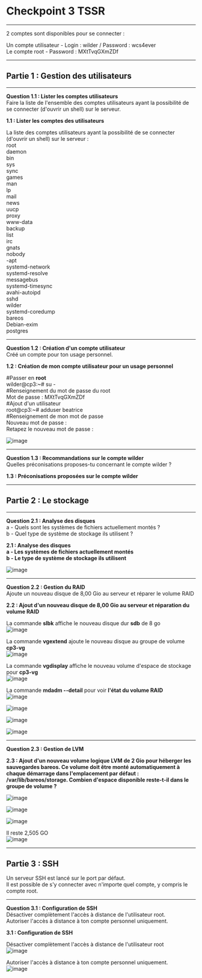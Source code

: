 # Checkpoint 3 TSSR
____

2 comptes sont disponibles pour se connecter :   

Un compte utilisateur - Login : wilder / Password : wcs4ever  
Le compte root - Password : MXtTvqGXmZDf  

___

## Partie 1 : Gestion des utilisateurs 

___

**Question 1.1 : Lister les comptes utilisateurs**     
Faire la liste de l'ensemble des comptes utilisateurs ayant la possibilité de se connecter (d'ouvrir un shell) sur le serveur.   

**1.1 : Lister les comptes des utilisateurs** 

La liste des comptes utilisateurs ayant la possibilité de se connecter (d'ouvrir un shell) sur le serveur :   
root  
daemon  
bin  
sys  
sync  
games  
man  
lp    
mail    
news  
uucp  
proxy  
www-data  
backup  
list  
irc  
gnats  
nobody  
-apt  
systemd-network  
systemd-resolve  
messagebus    
systemd-timesync    
avahi-autoipd    
sshd    
wilder    
systemd-coredump    
bareos   
Debian-exim   
postgres   

___

**Question 1.2 : Création d'un compte utilisateur**   
Créé un compte pour ton usage personnel.   

**1.2 : Création de mon compte utilisateur pour un usage personnel**  

#Passer en **root**  
wilder@cp3:~# su -    
#Renseignement du mot de passe du root     
Mot de passe : MXtTvqGXmZDf   
#Ajout d'un utilisateur    
root@cp3:~# adduser beatrice    
#Renseignement de mon mot de passe     
Nouveau mot de passe :     
Retapez le nouveau mot de passe :   
 
![image](https://github.com/techerbeatrice/checkpoint_03_TSSR/assets/138071140/04df4f3a-36e2-4e2b-92c8-936ae9f1e026)

___

**Question 1.3 : Recommandations sur le compte wilder**     
Quelles préconisations proposes-tu concernant le compte wilder ?   

**1.3 : Préconisations proposées sur le compte wilder**   

___

## Partie 2 : Le stockage   

___

**Question 2.1 : Analyse des disques**    
a - Quels sont les systèmes de fichiers actuellement montés ?  
b - Quel type de système de stockage ils utilisent ?  

**2.1 : Analyse des disques**  
**a - Les systèmes de fichiers actuellement montés**  
**b - Le type de système de stockage ils utilisent** 

![image](https://github.com/techerbeatrice/checkpoint_03_TSSR/assets/138071140/9bff0f53-59a8-44bd-a2c5-058f591c90d2)

___

**Question 2.2 : Gestion du RAID**  
Ajoute un nouveau disque de 8,00 Gio au serveur et réparer le volume RAID   

**2.2 : Ajout d'un nouveau disque de 8,00 Gio au serveur et réparation du volume RAID**  

La commande **slbk** affiche le nouveau disque dur **sdb** de 8 go   
![image](https://github.com/techerbeatrice/checkpoint_03_TSSR/assets/138071140/36a87dcb-fa3b-4f37-9809-8fb80e122697)

La commande **vgextend** ajoute le nouveau disque au groupe de volume **cp3-vg**  
![image](https://github.com/techerbeatrice/checkpoint_03_TSSR/assets/138071140/7d14628e-55b4-46b4-ab41-ef8790cc2c1f)

La commande **vgdisplay** affiche le nouveau volume d'espace de stockage pour **cp3-vg**     
![image](https://github.com/techerbeatrice/checkpoint_03_TSSR/assets/138071140/374eb09e-a65f-4cbd-9a05-824fae5fdf1a)

La commande **mdadm --detail** pour voir **l'état du volume RAID**        
![image](https://github.com/techerbeatrice/checkpoint_03_TSSR/assets/138071140/95198691-be71-46df-a426-390d7406c289)

![image](https://github.com/techerbeatrice/checkpoint_03_TSSR/assets/138071140/aec535e5-e147-4d24-8e03-9e994f3623d1)

![image](https://github.com/techerbeatrice/checkpoint_03_TSSR/assets/138071140/2c41955e-6d6a-45c4-ae74-3c3b9c961831)

![image](https://github.com/techerbeatrice/checkpoint_03_TSSR/assets/138071140/50c0ebdf-8ee2-423b-a761-228d01029d09)

____

**Question 2.3 : Gestion de LVM**   

**2.3 : Ajout d'un nouveau volume logique LVM de 2 Gio pour héberger les sauvegardes bareos. Ce volume doit être monté automatiquement à chaque démarrage dans l'emplacement par défaut : /var/lib/bareos/storage.
Combien d'espace disponible reste-t-il dans le groupe de volume ?**

![image](https://github.com/techerbeatrice/checkpoint_03_TSSR/assets/138071140/16e7705c-111c-47f0-98a9-d2c86cf7e949)

![image](https://github.com/techerbeatrice/checkpoint_03_TSSR/assets/138071140/43552068-dbfc-4b20-950a-ab7407bc3155)

![image](https://github.com/techerbeatrice/checkpoint_03_TSSR/assets/138071140/2193287c-b4dc-4220-86ee-e83b32b35c42)

Il reste 2,505 GO   
![image](https://github.com/techerbeatrice/checkpoint_03_TSSR/assets/138071140/751b17ba-0376-4632-8240-d586b9ae74e0)

___

## Partie 3 : SSH

Un serveur SSH est lancé sur le port par défaut.   
Il est possible de s'y connecter avec n'importe quel compte, y compris le compte root.  

___

**Question 3.1 : Configuration de SSH**  
Désactiver complètement l'accès à distance de l'utilisateur root.  
Autoriser l'accès à distance à ton compte personnel uniquement.   

**3.1 : Configuration de SSH**  

Désactiver complètement l'accès à distance de l'utilisateur root   
![image](https://github.com/techerbeatrice/checkpoint_03_TSSR/assets/138071140/865e0939-5a3e-4657-a2c7-902898e09101)

Autoriser l'accès à distance à ton compte personnel uniquement.   
![image](https://github.com/techerbeatrice/checkpoint_03_TSSR/assets/138071140/f55ad5bc-afc6-4cf9-92e5-42526538eb0d)


